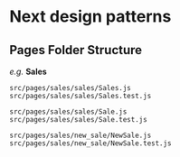 # Next design patterns

## Pages Folder Structure

*e.g.* **Sales**
```
src/pages/sales/sales/Sales.js
src/pages/sales/sales/Sales.test.js

src/pages/sales/sales/Sale.js
src/pages/sales/sales/Sale.test.js

src/pages/sales/new_sale/NewSale.js
src/pages/sales/new_sale/NewSale.test.js

```
 
